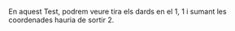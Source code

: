 En aquest Test, podrem veure tira els dards en el 1, 1 i sumant les coordenades hauria de sortir 2.

